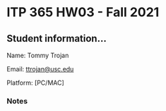 # ITP 365 HW03 - Fall 2021 #

## Student information... ##
Name: Tommy Trojan

Email: ttrojan@usc.edu

Platform: [PC/MAC]

### Notes ###
